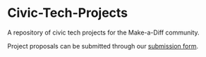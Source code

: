 # Civic-Tech-Projects
A repository of civic tech projects for the Make-a-Diff community.

Project proposals can be submitted through our [submission form](https://docs.google.com/spreadsheets/d/1V9RmJ4BW8gwQo3hQsUo5rEcuRnRJWbdxDtPwMZOvixU/edit#gid=0).
